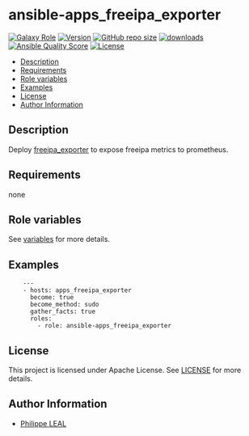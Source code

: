 # ansible-apps_freeipa_exporter

[![Galaxy Role](https://img.shields.io/badge/galaxy-apps_freeipa_exporter-purple?style=flat)](https://galaxy.ansible.com/lotusnoir/apps_freeipa_exporter)
[![Version](https://img.shields.io/github/release/lotusnoir/ansible-apps_freeipa_exporter.svg)](https://github.com/lotusnoir/ansible-apps_freeipa_exporter/releases/latest)
[![GitHub repo size](https://img.shields.io/github/repo-size/lotusnoir/ansible-apps_freeipa_exporter?color=orange&style=flat)](https://galaxy.ansible.com/lotusnoir/apps_freeipa_exporter)
[![downloads](https://img.shields.io/ansible/role/d/56085)](https://galaxy.ansible.com/lotusnoir/apps_freeipa_exporter)
[![Ansible Quality Score](https://img.shields.io/ansible/quality/56085)](https://galaxy.ansible.com/lotusnoir/apps_freeipa_exporter)
[![License](https://img.shields.io/badge/license-Apache--2.0-brightgreen?style=flat)](https://opensource.org/licenses/Apache-2.0)

<!-- START doctoc generated TOC please keep comment here to allow auto update -->
<!-- DON'T EDIT THIS SECTION, INSTEAD RE-RUN doctoc TO UPDATE -->

- [Description](#description)
- [Requirements](#requirements)
- [Role variables](#role-variables)
- [Examples](#examples)
- [License](#license)
- [Author Information](#author-information)

<!-- END doctoc generated TOC please keep comment here to allow auto update -->

## Description

Deploy [freeipa_exporter](https://github.com/boynux/freeipa-exporter) to expose freeipa metrics to prometheus.
## Requirements

none

## Role variables

See [variables](/defaults/main.yml) for more details.

## Examples

        ---
        - hosts: apps_freeipa_exporter
          become: true
          become_method: sudo
          gather_facts: true
          roles:
            - role: ansible-apps_freeipa_exporter


## License

This project is licensed under Apache License. See [LICENSE](/LICENSE) for more details.

## Author Information

- [Philippe LEAL](https://github.com/lotusnoir)
